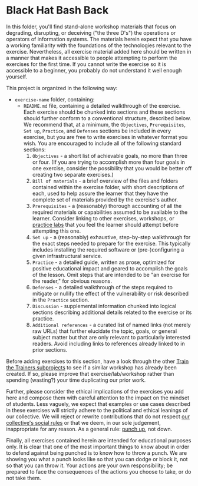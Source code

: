 # Black Hat Bash Back

In this folder, you'll find stand-alone workshop materials that focus on degrading, disrupting, or deceiving ("the three D's") the operations or operators of information systems. The materials herein expect that you have a working familiarity with the foundations of the technologies relevant to the exercise. Nevertheless, all exercise material added here should be written in a manner that makes it accessible to people attempting to perform the exercises for the first time. If you cannot write the exercise so it is accessible to a beginner, you probably do not understand it well enough yourself.

This project is organized in the following way:

* `exercise-name` folder, containing:
    * `README.md` file, containing a detailed walkthrough of the exercise. Each exercise should be chunked into sections and these sections should further conform to a conventional structure, described below. We recommend that, at a minimum, the `Objectives`, `Prerequisites`, `Set up`, `Practice`, and `Defenses` sections be included in every exercise, but you are free to write exercises in whatever format you wish. You are encouraged to include all of the following standard sections:
        1. `Objectives` - a short list of achievable goals, no more than three or four. (If you are trying to accomplish more than four goals in one exercise, consider the possibility that you would be better off creating two separate exercises.)
        1. `Bill of materials` - a brief overview of the files and folders contained within the exercise folder, with short descriptions of each, used to help assure the learner that they have the complete set of materials provided by the exercise's author.
        1. `Prerequisites` - a (reasonably) thorough accounting of all the required materials or capabilities assumed to be available to the learner. Consider linking to other exercises, workshops, or [practice labs](../practice-labs/) that you feel the learner should attempt before attempting this one.
        1. `Set up` - a (reasonably) exhaustive, step-by-step walkthrough for the exact steps needed to prepare for the exercise. This typically includes installing the required software or (pre-)configuring a given infrastructural service.
        1. `Practice` - a detailed guide, written as prose, optimized for positive educational impact and geared to accomplish the goals of the lesson. Omit steps that are intended to be "an exercise for the reader," for obvious reasons.
        1. `Defenses` - a detailed walkthrough of the steps required to mitigate or nullify the effect of the vulnerability or risk described in the `Practice` section.
        1. `Discussion` - supplemental information chunked into logical sections describing additional details related to the exercise or its practice.
        1. `Additional references` - a curated list of named links (not merely raw URLs) that further elucidate the topic, goals, or general subject matter but that are only relevant to particularly interested readers. Avoid including links to references already linked to in prior sections.

Before adding exercises to this section, have a look through the other [Train the Trainers subprojects](../) to see if a similar workshop has already been created. If so, please improve that exercise/lab/workshop rather than spending (wasting?) your time duplicating our prior work.

Further, please consider the ethical implications of the exercises you add here and compose them with careful attention to the impact on the mindset of students. Less vaguely, we expect that examples or use cases described in these exercises will strictly adhere to the political and ethical leanings of our collective. We will reject or rewrite contributions that do not respect [our collective's social rules](https://github.com/AnarchoTechNYC/meta/wiki/Social-rules#be-serious-about-the-politics-no-devils-advocates) or that we deem, in our sole judgement, inappropriate for any reason. As a general rule: [punch up](https://geekfeminism.wikia.com/wiki/Punching_up), not down.

Finally, all exercises contained herein are intended for educational purposes only. It is clear that one of the most important things to know about in order to defend against being punched is to know how to throw a punch. We are showing you what a punch looks like so that you can dodge or block it, not so that you can throw it. Your actions are your own responsibility; be prepared to face the consequences of the actions you choose to take, or do not take them.
